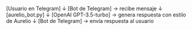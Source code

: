[Usuario en Telegram]
↓
[Bot de Telegram] → recibe mensaje
↓
[aurelio_bot.py]
↓
[OpenAI GPT-3.5-turbo] → genera respuesta con estilo de Aurelio
↓
[Bot de Telegram] → envía respuesta al usuario
